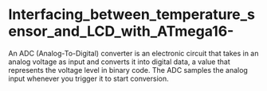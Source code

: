 # Interfacing_between_temperature_sensor_and_LCD_with_ATmega16-
 An ADC (Analog-To-Digital) converter is an electronic circuit that takes in an analog voltage as input and converts it into digital data, a value that represents the voltage level in binary code. The ADC samples the analog input whenever you trigger it to start conversion.
